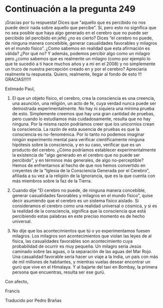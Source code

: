 # Continuación a la pregunta 249

¡Gracias por tu respuesta! Dices que "aquello que es percibido no nos puede decir nada sobre aquello que percibe". Sí, pero esto no significa que no sea posible que haya algo generado en el cerebro que no puede ser percibido (el percibido en jefe) ¿no es cierto? Dices “el cerebro no puede, de ninguna manera concebible, generar casualidades favorables y milagros en el mundo físico”. ¿Como sabemos en realidad que esta afirmación es válida? ¿Por qué no? Y además, podemos percibir algo como un milagro pero ¿como sabemos que es realmente un milagro (como por ejemplo lo que te sucedió a ti hace muchos años y a mí en el 2008) y no simplemente un truco de nuestra percepción creado en y por el cerebro? Apreciaría realmente tu respuesta. Quiero, realmente, llegar al fondo de esto !!! GRACIAS!!!!!! 

Estimado Paul, 

1. El que un objeto físico, el cerebro, crea la consciencia es una creencia, una asunción, una religión, un acto de fe, cuya verdad nunca puede ser demostrada experimentalmente. No hay ni siquiera una mínima prueba de esto. Simplemente creemos que hay una gran cantidad de pruebas, pero cuando lo estudiamos más cuidadosamente, resulta que no hay ninguna. Por la misma razón podríamos creer que los unicornios crean la consciencia. La razón de esta ausencia de pruebas es que la consciencia es no-fenoménica. Por lo tanto no podemos imaginar ningún experimento mental para verificar científicamente ninguna hipótesis sobre la consciencia, y en su caso, verificar que es un producto del cerebro. ¿Cómo podríamos establecer experimentalmente la existencia de "algo generado en el cerebro que no puede ser percibido", y en términos más generales, de algo no-perceptible? Hemos de enfrentarnos al hecho de que nos hemos convertido en creyentes de la “Iglesia de la Consciencia Generada por el Cerebro", afiliada a su vez a la religión de la Ignorancia, que es la que cuenta con más miembros sobre la faz de la Tierra. 

2. Cuando dije "El cerebro no puede, de ninguna manera concebible, generar casualidades favorables y milagros en el mundo físico", quise decir asumiendo que el cerebro es un sistema físico aislado. Si consideramos el cerebro como una realidad universal o cósmica, y si es la realidad de la consciencia, significa que la consciencia que está percibiendo estas palabras en este preciso momento es de hecho universal.

3. No dije que los acontecimientos que tú o yo experimentamos fuesen milagros. Los milagros son acontecimientos que violan las leyes de al física, las casualidades favorables son acontecimiento cuya probabilidad de ocurrir es muy pequeña. Un milagro sería Jesús caminado sobre las aguas, o la separación de las aguas del Mar Rojo. Una casualidad favorable sería hacer un viaje a la India, un país con más de mil millones de habitantes, y mientras vuelas desear encontrar un gurú que vive en el Himalaya. Y al bajarte del taxi en Bombay, la primera persona que encuentras, resulta ser ese gurú.

Con afecto,

Francis

Traducido por Pedro Brañas

